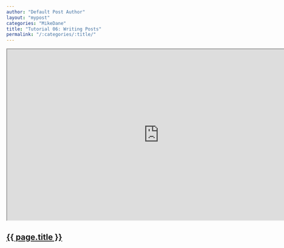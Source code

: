 ```yaml
---
author: "Default Post Author"
layout: "mypost"
categories: "MikeDane"
title: "Tutorial 06: Writing Posts"
permalink: "/:categories/:title/"
---
```


<div><iframe width="800" height="450"
src="https://www.youtube.com/embed/gsYqPL9EFwQ">
</iframe></div>

## [{{ page.title }}](https://youtu.be/gsYqPL9EFwQ)



